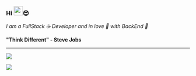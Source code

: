 ### Hi <img src="https://camo.githubusercontent.com/e8e7b06ecf583bc040eb60e44eb5b8e0ecc5421320a92929ce21522dbc34c891/68747470733a2f2f6d656469612e67697068792e636f6d2f6d656469612f6876524a434c467a6361737252346961377a2f67697068792e676966" width="25px" data-canonical-src="https://media.giphy.com/media/hvRJCLFzcasrR4ia7z/giphy.gif" style="max-width:100%;">😎

*I am a FullStack ☕ Developer and in love 🥰 with BackEnd 🚽*

**"Think Different" - Steve Jobs**

___

  <a href="https://instagram.com/cleysson.diass" target="_blank"><img src="https://img.shields.io/badge/-Instagram-%23E4405F?style=for-the-badge&logo=instagram&logoColor=white" target="_blank"></a>

  <a href = "mailto:cleysson.diass@gmail.com"><img src="https://img.shields.io/badge/-Gmail-%23333?style=for-the-badge&logo=gmail&logoColor=white" target="_blank"></a>
  